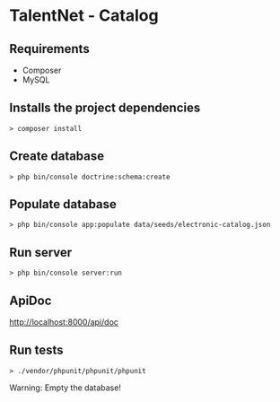 # TalentNet - Catalog

## Requirements
* Composer
* MySQL

## Installs the project dependencies
`> composer install`

## Create database
`> php bin/console doctrine:schema:create`
    
## Populate database
`> php bin/console app:populate data/seeds/electronic-catalog.json`

## Run server
`> php bin/console server:run`

## ApiDoc
[http://localhost:8000/api/doc](http://localhost:8000/api/doc)

## Run tests
`> ./vendor/phpunit/phpunit/phpunit`

Warning: Empty the database!
